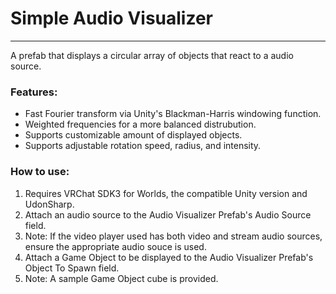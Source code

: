 # Simple Audio Visualizer

---

A prefab that displays a circular array of objects that react to a audio source.

### Features:

- Fast Fourier transform via Unity's Blackman-Harris windowing function.
- Weighted frequencies for a more balanced distrubution.
- Supports customizable amount of displayed objects.
- Supports adjustable rotation speed, radius, and intensity.

### How to use:

1.  Requires VRChat SDK3 for Worlds, the compatible Unity version and UdonSharp.
2.  Attach an audio source to the Audio Visualizer Prefab's Audio Source field.
3.  Note: If the video player used has both video and stream audio sources, ensure the appropriate audio souce is used.
4.  Attach a Game Object to be displayed to the Audio Visualizer Prefab's Object To Spawn field.
5. Note: A sample Game Object cube is provided.
